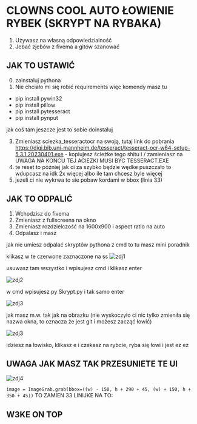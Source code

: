 # CLOWNS COOL AUTO ŁOWIENIE RYBEK (SKRYPT NA RYBAKA)

1. Używasz na własną odpowiedzialność
2. Jebać zjebów z fivema a gitów szanować

## JAK TO USTAWIĆ

0. zainstaluj pythona
1. Nie chciało mi się robić requirements więc komendy masz tu

 - pip install pywin32
 - pip install pillow
 - pip install pytesseract
 - pip install pynput

jak coś tam jeszcze jest to sobie doinstaluj
   
3. Zmieniasz sciezka_tesseractocr na swoją, tutaj link do pobrania https://digi.bib.uni-mannheim.de/tesseract/tesseract-ocr-w64-setup-5.3.1.20230401.exe - kopiujesz ścieżke tego shitu i / zamieniasz na \
UWAGA NA KONCU TEJ ACIEZKI MUSI BYC TESSERACT.EXE
4. te reset to później jak ci za szybko będzie wędke puszczało to wdupcasz na idk 2x więcej albo ile tam chcesz byle więcej
5. jezeli ci nie wykrwa to sie pobaw kordami w bbox (linia 33)

## JAK TO ODPALIĆ
1. Wchodzisz do fivema
2. Zmieniasz z fullscreena na okno
3. Zmieniasz rozdzielczość na 1600x900 i aspect ratio na auto
4. Odpalasz i masz

jak nie umiesz odpalać skryptów pythona z cmd to tu masz mini poradnik

klikasz w te czerwone zaznaczone na ss
![zdj1](https://imgur.com/EVI1GW1.png)

usuwasz tam wszystko i wpisujesz cmd i klikasz enter

![zdj2](https://imgur.com/AqNosiY.png)

w cmd wpisujesz py Skrypt.py i tak samo enter

![zdj3](https://imgur.com/W3QBc2Q.png)

jak masz m.w. tak jak na obrazku (nie wyskoczyło ci nic tylko zmieniła się nazwa okna, to oznacza że jest git i możesz zacząć łowić)

![zdj3](https://imgur.com/VlxRXPd.png)

idziesz na łowisko, klikasz e i czekasz na rybcie, ryba się łowi i jest ez ez

## UWAGA JAK MASZ TAK PRZESUNIETE TE UI
![zdj4](https://i.imgur.com/HP1Tez1.png)

```image = ImageGrab.grab(bbox=((w) - 150, h + 290 + 45, (w) + 150, h + 350 + 45))```
TO ZAMIEN 33 LINIJKE NA TO: 

## W3KE ON TOP
